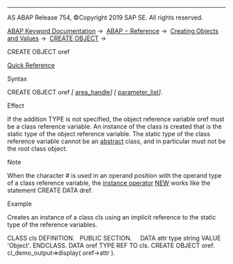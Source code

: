   

* * *

AS ABAP Release 754, ©Copyright 2019 SAP SE. All rights reserved.

[ABAP Keyword Documentation](javascript:call_link\('abenabap.htm'\)) →  [ABAP − Reference](javascript:call_link\('abenabap_reference.htm'\)) →  [Creating Objects and Values](javascript:call_link\('abencreate_objects.htm'\)) →  [CREATE OBJECT](javascript:call_link\('abapcreate_object.htm'\)) → 

CREATE OBJECT oref

[Quick Reference](javascript:call_link\('abapcreate_object_shortref.htm'\))

Syntax

CREATE OBJECT oref *\[* [area\_handle](javascript:call_link\('abapcreate_object_area_handle.htm'\))*\]* *\[* [parameter\_list](javascript:call_link\('abapcreate_object_parameters.htm'\))*\]*.

Effect

If the addition TYPE is not specified, the object reference variable oref must be a class reference variable. An instance of the class is created that is the static type of the object reference variable. The static type of the class reference variable cannot be an [abstract](javascript:call_link\('abenabstract_glosry.htm'\) "Glossary Entry") class, and in particular must not be the root class object.

Note

When the character # is used in an operand position with the operand type of a class reference variable, the [instance operator](javascript:call_link\('abeninstance_operator_glosry.htm'\) "Glossary Entry") [NEW](javascript:call_link\('abenconstructor_expression_new.htm'\)) works like the statement CREATE DATA dref.

Example

Creates an instance of a class cls using an implicit reference to the static type of the reference variables.

CLASS cls DEFINITION.
  PUBLIC SECTION.
    DATA attr type string VALUE 'Object'.
ENDCLASS.
DATA oref TYPE REF TO cls.
CREATE OBJECT oref.
cl\_demo\_output=>display( oref->attr ).
